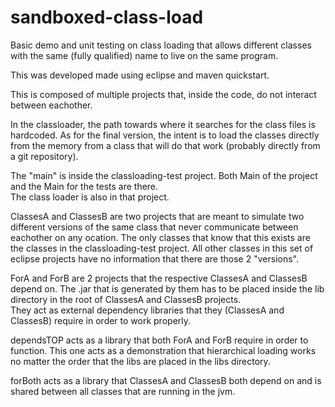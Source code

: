 sandboxed-class-load
====================

Basic demo and unit testing on class loading that allows different classes with the same (fully qualified) name to live on the same program.

This was developed made using eclipse and maven quickstart.

This is composed of multiple projects that, inside the code, do not interact between eachother.

In the classloader, the path towards where it searches for the class files is hardcoded. As for the final version, the intent is to load the classes directly from the memory from a class that will do that work (probably directly from a git repository).

The "main" is inside the classloading-test project. Both Main of the project and the Main for the tests are there.  
The class loader is also in that project.

ClassesA and ClassesB are two projects that are meant to simulate two different versions of the same class that never communicate between eachother on any ocation. The only classes that know that this exists are the classes in the classloading-test project. All other classes in this set of eclipse projects have no information that there are those 2 "versions".

ForA and ForB are 2 projects that the respective ClassesA and ClassesB depend on. The .jar that is generated by them has to be placed inside the lib directory in the root of ClassesA and ClassesB projects.  
They act as external dependency libraries that they (ClassesA and ClassesB) require in order to work properly.

dependsTOP acts as a library that both ForA and ForB require in order to function. This one acts as a demonstration that hierarchical loading works no matter the order that the libs are placed in the libs directory.

forBoth acts as a library that ClassesA and ClassesB both depend on and is shared between all classes that are running in the jvm.
